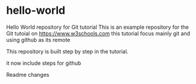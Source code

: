 # hello-world
Hello World repository for Git tutorial
This is an example repository for the Git tutoial on https://www.w3schools.com
this tutorial focus mainly git and using github as its remote

This repository is built step by step in the tutorial.

it now include steps for github 

Readme changes
